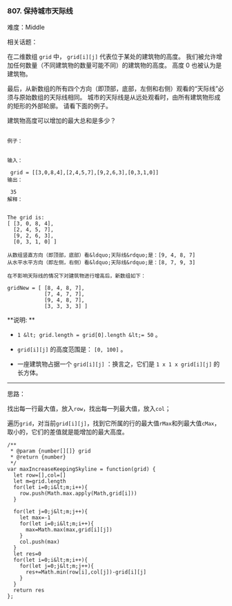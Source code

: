 ### 807. 保持城市天际线

难度：Middle

相关话题：

在二维数组 `grid` 中， `grid[i][j]` 代表位于某处的建筑物的高度。 我们被允许增加任何数量（不同建筑物的数量可能不同）的建筑物的高度。 高度 0 也被认为是建筑物。



最后，从新数组的所有四个方向（即顶部，底部，左侧和右侧）观看的&ldquo;天际线&rdquo;必须与原始数组的天际线相同。 城市的天际线是从远处观看时，由所有建筑物形成的矩形的外部轮廓。 请看下面的例子。



建筑物高度可以增加的最大总和是多少？





```

例子：


输入：

 grid = [[3,0,8,4],[2,4,5,7],[9,2,6,3],[0,3,1,0]]
输出：

 35
解释：

 
The grid is:
[ [3, 0, 8, 4], 
  [2, 4, 5, 7],
  [9, 2, 6, 3],
  [0, 3, 1, 0] ]

从数组竖直方向（即顶部，底部）看&ldquo;天际线&rdquo;是：[9, 4, 8, 7]
从水平水平方向（即左侧，右侧）看&ldquo;天际线&rdquo;是：[8, 7, 9, 3]

在不影响天际线的情况下对建筑物进行增高后，新数组如下：

gridNew = [ [8, 4, 8, 7],
            [7, 4, 7, 7],
            [9, 4, 8, 7],
            [3, 3, 3, 3] ]

```

 **说明: ** 





*  `1 &lt; grid.length = grid[0].length &lt;= 50` 。

*  `grid[i][j]`  的高度范围是：  `[0, 100]` 。

* 一座建筑物占据一个 `grid[i][j]` ：换言之，它们是  `1 x 1 x grid[i][j]`  的长方体。






-----

思路：

找出每一行最大值，放入`row`，找出每一列最大值，放入`col`；

遍历`grid`，对当前`grid[i][j]`，找到它所属的行的最大值`rMax`和列最大值`cMax`，取小的，它们的差值就是能增加的最大高度。


```
/**
 * @param {number[][]} grid
 * @return {number}
 */
var maxIncreaseKeepingSkyline = function(grid) {
  let row=[],col=[]
  let m=grid.length
  for(let i=0;i&lt;m;i++){
    row.push(Math.max.apply(Math,grid[i]))
  }

  for(let j=0;j&lt;m;j++){
    let max=-1
    for(let i=0;i&lt;m;i++){
      max=Math.max(max,grid[i][j])
    }
    col.push(max)
  }
  let res=0
  for(let i=0;i&lt;m;i++){
    for(let j=0;j&lt;m;j++){
      res+=Math.min(row[i],col[j])-grid[i][j]
    }
  }
  return res
};



```
